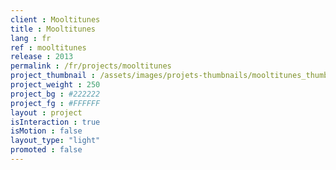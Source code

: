 ```yaml
---
client : Mooltitunes
title : Mooltitunes
lang : fr
ref : mooltitunes
release : 2013
permalink : /fr/projects/mooltitunes
project_thumbnail : /assets/images/projets-thumbnails/mooltitunes_thumb.webp
project_weight : 250
project_bg : #222222
project_fg : #FFFFFF
layout : project
isInteraction : true
isMotion : false
layout_type: "light"
promoted : false
---
```

